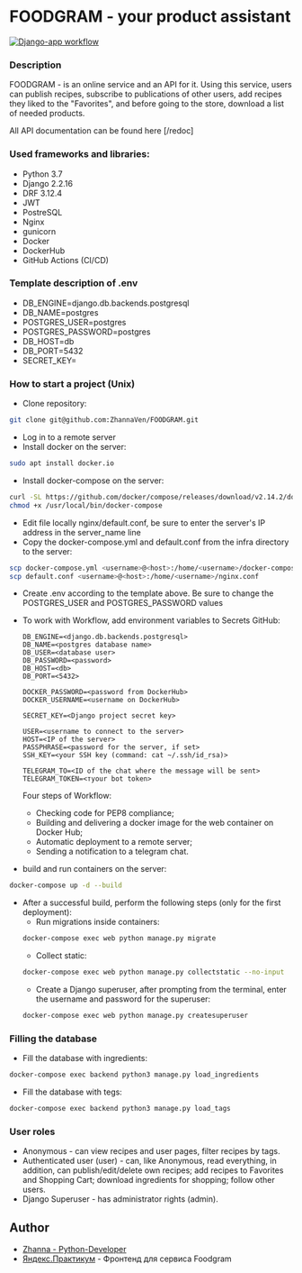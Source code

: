 # FOODGRAM - your product assistant
[![Django-app workflow](https://github.com/zhannaven/FOODGRAM/actions/workflows/yamdb_workflow.yml/badge.svg?branch=master)](https://github.com/zhannaven/FOODGRAM/actions/workflows/yamdb_workflow.yml)
### Description
FOODGRAM - is an online service and an API for it. Using this service, users can publish recipes, subscribe to publications of other users, add recipes they liked to the "Favorites", and before going to the store, download a list of needed products.

All API documentation can be found here [/redoc]

### Used frameworks and libraries:
- Python 3.7
- Django 2.2.16
- DRF 3.12.4
- JWT
- PostreSQL
- Nginx
- gunicorn
- Docker
- DockerHub
- GitHub Actions (CI/CD)

### Template description of .env
 - DB_ENGINE=django.db.backends.postgresql
 - DB_NAME=postgres
 - POSTGRES_USER=postgres
 - POSTGRES_PASSWORD=postgres
 - DB_HOST=db
 - DB_PORT=5432
 - SECRET_KEY=<Django project secret key>

### How to start a project (Unix) 
- Clone repository:
```bash
git clone git@github.com:ZhannaVen/FOODGRAM.git
```
- Log in to a remote server
- Install docker on the server:
```bash
sudo apt install docker.io 
```
- Install docker-compose on the server:
```bash
curl -SL https://github.com/docker/compose/releases/download/v2.14.2/docker-compose-linux-x86_64 -o /usr/local/bin/docker-compose
chmod +x /usr/local/bin/docker-compose
```
- Edit file locally nginx/default.conf, be sure to enter the server's IP address in the server_name line
- Copy the docker-compose.yml and default.conf from the infra directory to the server:
```bash
scp docker-compose.yml <username>@<host>:/home/<username>/docker-compose.yml
scp default.conf <username>@<host>:/home/<username>/nginx.conf
```
- Create .env according to the template above. Be sure to change the POSTGRES_USER and POSTGRES_PASSWORD values
- To work with Workflow, add environment variables to Secrets GitHub:
    ```
    DB_ENGINE=<django.db.backends.postgresql>
    DB_NAME=<postgres database name>
    DB_USER=<database user>
    DB_PASSWORD=<password>
    DB_HOST=<db>
    DB_PORT=<5432>
    
    DOCKER_PASSWORD=<password from DockerHub>
    DOCKER_USERNAME=<username on DockerHub>
    
    SECRET_KEY=<Django project secret key>

    USER=<username to connect to the server>
    HOST=<IP of the server>
    PASSPHRASE=<password for the server, if set>
    SSH_KEY=<your SSH key (command: cat ~/.ssh/id_rsa)>

    TELEGRAM_TO=<ID of the chat where the message will be sent>
    TELEGRAM_TOKEN=<тyour bot token>
    ```
    Four steps of Workflow:
     - Checking code for PEP8 compliance;
     - Building and delivering a docker image for the web container on Docker Hub;
     - Automatic deployment to a remote server;
     - Sending a notification to a telegram chat.

- build and run containers on the server:
```bash
docker-compose up -d --build
```
- After a successful build, perform the following steps (only for the first deployment):
    * Run migrations inside containers:
    ```bash
    docker-compose exec web python manage.py migrate
    ```
    * Collect static:
    ```bash
    docker-compose exec web python manage.py collectstatic --no-input
    ```  
    * Create a Django superuser, after prompting from the terminal, enter the username and password for the superuser:
    ```bash
    docker-compose exec web python manage.py createsuperuser
    ```

### Filling the database
- Fill the database with ingredients:
```bash
docker-compose exec backend python3 manage.py load_ingredients
```
- Fill the database with tegs:
```bash
docker-compose exec backend python3 manage.py load_tags
```

### User roles

- Anonymous - can view recipes and user pages, filter recipes by tags.
- Authenticated user (user) - can, like Anonymous, read everything, in addition, can publish/edit/delete own recipes; add recipes to Favorites and Shopping Cart; download ingredients for shopping; follow other users.
- Django Superuser - has administrator rights (admin).

## Author

- [Zhanna - Python-Developer](https://github.com/ZhannaVen)
- [Яндекс.Практикум](https://github.com/yandex-praktikum) - Фронтенд для сервиса Foodgram
